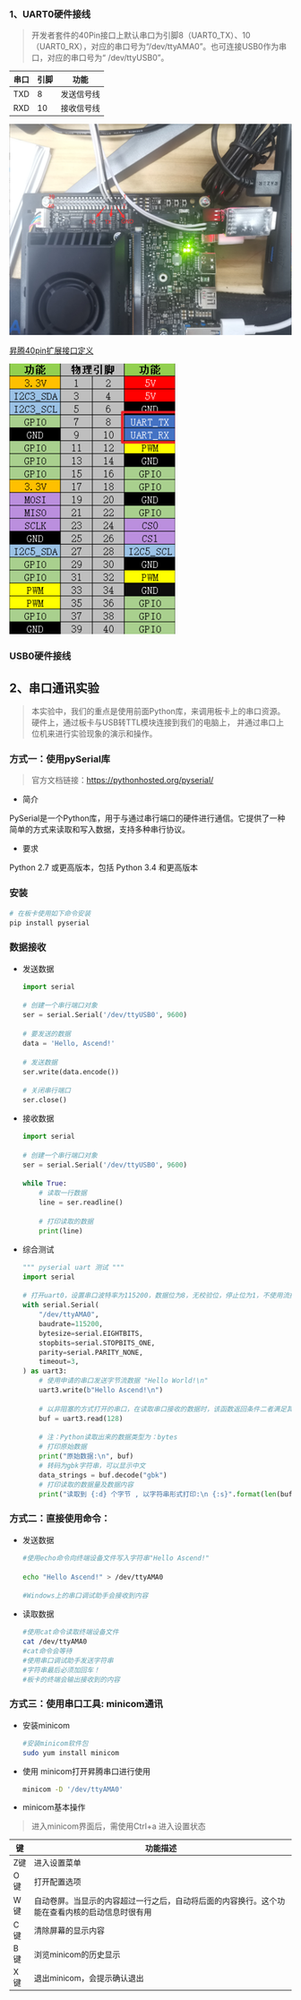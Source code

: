 ﻿
### 1、UART0硬件接线
>开发者套件的40Pin接口上默认串口为引脚8（UART0_TX）、10（UART0_RX），对应的串口号为“/dev/ttyAMA0”。也可连接USB0作为串口，对应的串口号为“ /dev/ttyUSB0”。

| 串口 | 引脚 | 功能       |
| ---- | ---- | ---------- |
| TXD  | 8    | 发送信号线 |
| RXD  | 10   | 接收信号线 |

![接线实物图](../../img/串口接线实物图.png)

[昇腾40pin扩展接口定义](https://www.hiascend.com/document/detail/zh/Atlas200IDKA2DeveloperKit/23.0.RC2/Hardware%20Interfaces/hiug/hiug_0017.html)

![](../../img/40pin.png)

### USB0硬件接线

## 2、串口通讯实验
>本实验中，我们的重点是使用前面Python库，来调用板卡上的串口资源。硬件上，通过板卡与USB转TTL模块连接到我们的电脑上， 并通过串口上位机来进行实验现象的演示和操作。
### 方式一：使用pySerial库
>官方文档链接：https://pythonhosted.org/pyserial/

- 简介

PySerial是一个Python库，用于与通过串行端口的硬件进行通信。它提供了一种简单的方式来读取和写入数据，支持多种串行协议。

- 要求

Python 2.7 或更高版本，包括 Python 3.4 和更高版本

### 安装

```bash
# 在板卡使用如下命令安装
pip install pyserial
```

### 数据接收

- 发送数据

  ```python
  import serial

  # 创建一个串行端口对象
  ser = serial.Serial('/dev/ttyUSB0', 9600)

  # 要发送的数据
  data = 'Hello, Ascend!'

  # 发送数据
  ser.write(data.encode())

  # 关闭串行端口
  ser.close()
  ```

- 接收数据

  ```python
  import serial

  # 创建一个串行端口对象
  ser = serial.Serial('/dev/ttyUSB0', 9600)

  while True:
      # 读取一行数据
      line = ser.readline()

      # 打印读取的数据
      print(line)
  ```

- 综合测试

  ```python
  """ pyserial uart 测试 """
  import serial

  # 打开uart0，设置串口波特率为115200，数据位为8，无校验位，停止位为1，不使用流控制，以非阻塞模式打开串口，等待时间为3s
  with serial.Serial(
      "/dev/ttyAMA0",
      baudrate=115200,
      bytesize=serial.EIGHTBITS,
      stopbits=serial.STOPBITS_ONE,
      parity=serial.PARITY_NONE,
      timeout=3,
  ) as uart3:
      # 使用申请的串口发送字节流数据 "Hello World!\n"
      uart3.write(b"Hello Ascend!\n")

      # 以非阻塞的方式打开的串口，在读取串口接收的数据时，该函数返回条件二者满足其一，一、读取到128个字节，二、读取时间超过1秒
      buf = uart3.read(128)

      # 注：Python读取出来的数据类型为：bytes
      # 打印原始数据
      print("原始数据:\n", buf)
      # 转码为gbk字符串，可以显示中文
      data_strings = buf.decode("gbk")
      # 打印读取的数据量及数据内容
      print("读取到 {:d} 个字节 , 以字符串形式打印:\n {:s}".format(len(buf), data_strings))
  ```

### 方式二：直接使用命令：

- 发送数据

  ```bash
  #使用echo命令向终端设备文件写入字符串"Hello Ascend!"

  echo "Hello Ascend!" > /dev/ttyAMA0

  #Windows上的串口调试助手会接收到内容
  ```

- 读取数据

  ```bash
  #使用cat命令读取终端设备文件
  cat /dev/ttyAMA0
  #cat命令会等待
  #使用串口调试助手发送字符串
  #字符串最后必须加回车！
  #板卡的终端会输出接收到的内容
  ```



### 方式三：使用串口工具: minicom通讯

- 安装minicom

  ```bash
  #安装minicom软件包
  sudo yum install minicom
  ```

- 使用 minicom打开昇腾串口进行使用

  ```bash
  minicom -D '/dev/ttyAMA0'
  ```

- minicom基本操作
>进入minicom界面后，需使用Ctrl+a 进入设置状态

  | 键  | 功能描述 |
  | --- | --- |
  | Z键 | 进入设置菜单 |
  | O键 | 打开配置选项 |
  | W键 | 自动卷屏。当显示的内容超过一行之后，自动将后面的内容换行。这个功能在查看内核的启动信息时很有用 |
  | C键 | 清除屏幕的显示内容 |
  | B键 | 浏览minicom的历史显示 |
  | X键 | 退出minicom，会提示确认退出 |
